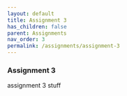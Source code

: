 ```yaml
---
layout: default
title: Assignment 3
has_children: false
parent: Assignments
nav_order: 3
permalink: /assignments/assignment-3
---
```


<h3>Assignment 3</h3>

assignment 3 stuff